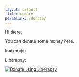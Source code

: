 ```yaml
---
layout: default
title: Donate
permalink: /donate/
---
```


Hi there,

You can donate some money here.

Instamojo:

<a href="https://www.instamojo.com/@praton/" rel="im-checkout" data-text="Pay"
data-css-style="color:#ffffff; background:#75c26a; width:100px;
border-radius:4px" data-layout="vertical"></a>
<script src="https://js.instamojo.com/v1/button.js"></script>

Liberapay:

<script src="https://liberapay.com/praton/widgets/button.js"></script>
<noscript><a href="https://liberapay.com/praton/donate"><img alt="Donate using
Liberapay" src="https://liberapay.com/assets/widgets/donate.svg"></a></noscript>
